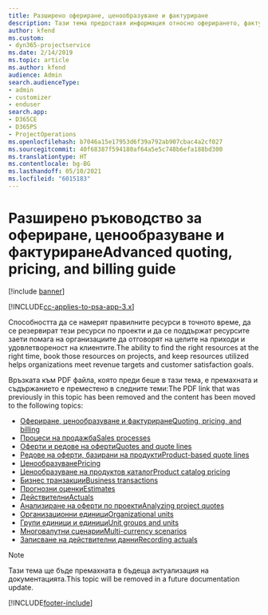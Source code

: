 ```yaml
---
title: Разширено офериране, ценообразуване и фактуриране
description: Тази тема предоставя информация относно оферирането, фактурирането и ценообразуването в Project Service Automation.
author: kfend
ms.custom:
- dyn365-projectservice
ms.date: 2/14/2019
ms.topic: article
ms.author: kfend
audience: Admin
search.audienceType:
- admin
- customizer
- enduser
search.app:
- D365CE
- D365PS
- ProjectOperations
ms.openlocfilehash: b7046a15e17953d6f39a792ab907cbac4a2cf027
ms.sourcegitcommit: 40f68387f594180af64a5e5c748b6efa188bd300
ms.translationtype: HT
ms.contentlocale: bg-BG
ms.lasthandoff: 05/10/2021
ms.locfileid: "6015183"
---
```

# <a name="advanced-quoting-pricing-and-billing-guide"></a><span data-ttu-id="6b384-103">Разширено ръководство за офериране, ценообразуване и фактуриране</span><span class="sxs-lookup"><span data-stu-id="6b384-103">Advanced quoting, pricing, and billing guide</span></span>

[!include [banner](../../includes/psa-now-project-operations.md)]

[!INCLUDE[cc-applies-to-psa-app-3.x](../../includes/cc-applies-to-psa-app-3x.md)]

<span data-ttu-id="6b384-104">Способността да се намерят правилните ресурси в точното време, да се резервират тези ресурси по проекти и да се поддържат ресурсите заети помага на организациите да отговорят на целите на приходи и удовлетвореност на клиентите.</span><span class="sxs-lookup"><span data-stu-id="6b384-104">The ability to find the right resources at the right time, book those resources on projects, and keep resources utilized helps organizations meet revenue targets and customer satisfaction goals.</span></span> 

<span data-ttu-id="6b384-105">Връзката към PDF файла, която преди беше в тази тема, е премахната и съдържанието е преместено в следните теми:</span><span class="sxs-lookup"><span data-stu-id="6b384-105">The PDF link that was previously in this topic has been removed and the content has been moved to the following topics:</span></span>

- [<span data-ttu-id="6b384-106">Офериране, ценообразуване и фактуриране</span><span class="sxs-lookup"><span data-stu-id="6b384-106">Quoting, pricing, and billing</span></span>](../quote-bill-price.md)
- [<span data-ttu-id="6b384-107">Процеси на продажба</span><span class="sxs-lookup"><span data-stu-id="6b384-107">Sales processes</span></span>](../basic-sales-process.md)
- [<span data-ttu-id="6b384-108">Оферти и редове на оферти</span><span class="sxs-lookup"><span data-stu-id="6b384-108">Quotes and quote lines</span></span>](../basic-quote-lines.md)
- [<span data-ttu-id="6b384-109">Редове на оферти, базирани на продукти</span><span class="sxs-lookup"><span data-stu-id="6b384-109">Product-based quote lines</span></span>](../product-based-quote-lines.md)
- [<span data-ttu-id="6b384-110">Ценообразуване</span><span class="sxs-lookup"><span data-stu-id="6b384-110">Pricing</span></span>](../basic-pricing.md)
- [<span data-ttu-id="6b384-111">Ценообразуване на продуктов каталог</span><span class="sxs-lookup"><span data-stu-id="6b384-111">Product catalog pricing</span></span>](../product-catalog-pricing.md)
- [<span data-ttu-id="6b384-112">Бизнес транзакции</span><span class="sxs-lookup"><span data-stu-id="6b384-112">Business transactions</span></span>](../basic-business-transactions.md)
- [<span data-ttu-id="6b384-113">Прогнозни оценки</span><span class="sxs-lookup"><span data-stu-id="6b384-113">Estimates</span></span>](../estimates.md)
- [<span data-ttu-id="6b384-114">Действителни</span><span class="sxs-lookup"><span data-stu-id="6b384-114">Actuals</span></span>](../actuals.md)
- [<span data-ttu-id="6b384-115">Анализиране на оферти по проекти</span><span class="sxs-lookup"><span data-stu-id="6b384-115">Analyzing project quotes</span></span>](../basic-analyzing-quotes.md)
- [<span data-ttu-id="6b384-116">Организационни единици</span><span class="sxs-lookup"><span data-stu-id="6b384-116">Organizational units</span></span>](../advanced-organizational.md)
- [<span data-ttu-id="6b384-117">Групи единици и единици</span><span class="sxs-lookup"><span data-stu-id="6b384-117">Unit groups and units</span></span>](../advanced-units.md)
- [<span data-ttu-id="6b384-118">Многовалутни сценарии</span><span class="sxs-lookup"><span data-stu-id="6b384-118">Multi-currency scenarios</span></span>](../advanced-currency.md)
- [<span data-ttu-id="6b384-119">Записване на действителни данни</span><span class="sxs-lookup"><span data-stu-id="6b384-119">Recording actuals</span></span>](../advanced-actuals.md)

> [!NOTE]
> <span data-ttu-id="6b384-120">Тази тема ще бъде премахната в бъдеща актуализация на документацията.</span><span class="sxs-lookup"><span data-stu-id="6b384-120">This topic will be removed in a future documentation update.</span></span> 


[!INCLUDE[footer-include](../../includes/footer-banner.md)]